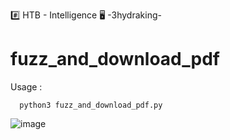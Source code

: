 #️⃣ HTB - Intelligence
🖥️ -3hydraking-

# fuzz_and_download_pdf

Usage : 

	  python3 fuzz_and_download_pdf.py

![image](https://user-images.githubusercontent.com/66146701/125039571-1b46fd80-e043-11eb-88e1-c8b8f6521221.png)

